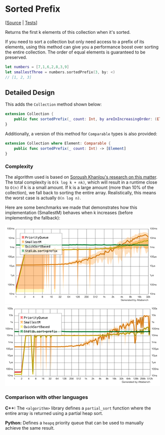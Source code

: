 # Sorted Prefix

[[Source](https://github.com/apple/swift-algorithms/blob/main/Sources/Algorithms/PartialSort.swift) | 
 [Tests](https://github.com/apple/swift-algorithms/blob/main/Tests/SwiftAlgorithmsTests/PartialSortTests.swift)]

Returns the first k elements of this collection when it's sorted.

If you need to sort a collection but only need access to a prefix of its elements, using this method can give you a performance boost over sorting the entire collection. The order of equal elements is guaranteed to be preserved.

```swift
let numbers = [7,1,6,2,8,3,9]
let smallestThree = numbers.sortedPrefix(3, by: <)
// [1, 2, 3]
```

## Detailed Design

This adds the `Collection` method shown below:

```swift
extension Collection {
    public func sortedPrefix(_ count: Int, by areInIncreasingOrder: (Element, Element) throws -> Bool) rethrows -> [Element]
}
```

Additionally, a version of this method for `Comparable` types is also provided:

```swift
extension Collection where Element: Comparable {
    public func sortedPrefix(_ count: Int) -> [Element]
}
```

### Complexity

The algorithm used is based on [Soroush Khanlou's research on this matter](https://khanlou.com/2018/12/analyzing-complexity/). The total complexity is `O(k log k + nk)`, which will result in a runtime close to `O(n)` if k is a small amount. If k is a large amount (more than 10% of the collection), we fall back to sorting the entire array. Realistically, this means the worst case is actually `O(n log n)`.

Here are some benchmarks we made that demonstrates how this implementation (SmallestM) behaves when k increases (before implementing the fallback):

![Benchmark](Resources/SortedPrefix/FewElements.png)
![Benchmark 2](Resources/SortedPrefix/ManyElements.png)

### Comparison with other languages

**C++:** The `<algorithm>` library defines a `partial_sort` function where the entire array is returned using a partial heap sort.

**Python:** Defines a `heapq` priority queue that can be used to manually achieve the same result.

